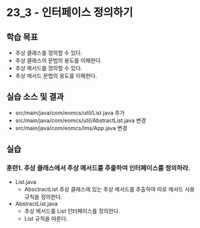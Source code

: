 # 23_3 - 인터페이스 정의하기

## 학습 목표

- 추상 클래스를 정의할 수 있다.
- 추상 클래스의 문법의 용도를 이해한다.
- 추상 메서드를 정의할 수 있다.
- 추상 메서드 문법의 용도를 이해한다.

## 실습 소스 및 결과

- src/main/java/com/eomcs/util/List.java 추가
- src/main/java/com/eomcs/util/AbstractList.java 변경
- src/main/java/com/eomcs/lms/App.java 변경

## 실습

### 훈련1. 추상 클래스에서 추상 메서드를 추출하여 인터페이스를 정의하라.
- List.java
  - AbsctractList 추상 클래스에 있는 추상 메서드를 추출하여 따로 메서드 사용 규칙을 정의한다.
- AbstractList.java
  - 추상 메서드를 List 인터페이스를 정의한다. 
  - List 규칙을 따른다.
